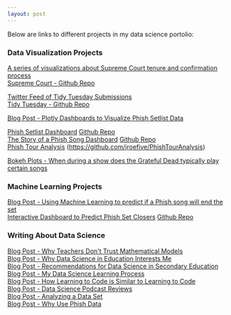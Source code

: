 ```yaml
---
layout: post
---
```

Below are links to different projects in my data science portolio:

### Data Visualization Projects
[A series of visualizations about Supreme Court tenure and confirmation process](https://jroefive.github.io/2020/09/24/Visualizing-Supreme-Court.html)   
[Supreme Court - Github Repo](https://github.com/jroefive/supremecourt)  

[Twitter Feed of Tidy Tuesday Submissions](https://twitter.com/JesseRoe55)  
[Tidy Tuesday - Github Repo](https://github.com/jroefive/Tidy-Tuesdays)  

[Blog Post - Plotly Dashboards to Visualize Phish Setlist Data](https://jroefive.github.io/2020/06/30/Phish-Interactive-Dashboards.html)  

[Phish Setlist Dashboard](https://phish-show-digest.wl.r.appspot.com/dashapp/) [Github Repo](https://github.com/jroefive/Phish-Digest-Dashboard)  
[The Story of a Phish Song Dashboard](https://the-story-of-a-phish-song.wl.r.appspot.com/dashapp/) [Github Repo](https://github.com/jroefive/The-Story-of-a-Phish-Song)  
[Phish Tour Analysis](https://phish-tour-analysis.wl.r.appspot.com/dashapp/)  (https://github.com/jroefive/PhishTourAnalysis)


[Bokeh Plots - When during a show does the Grateful Dead typically play certain songs](https://jroefive.github.io/phishruns/gd100.html)

### Machine Learning Projects

[Blog Post - Using Machine Learning to predict if a Phish song will end the set](https://jroefive.github.io/2020/06/22/Predicting-Phish-Set-Closers.html)  
[Interactive Dashboard to Predict Phish Set Closers](https://predicting-phish-set-closers.wl.r.appspot.com/dashapp/)  [Github Repo](https://github.com/jroefive/Phish-Set-Closer-Predictor-Dashboard)

### Writing About Data Science

[Blog Post - Why Teachers Don't Trust Mathematical Models](https://jroefive.github.io/2020/06/15/Why-Teachers-Don't-Trust-Mathematical-Models.html)  
[Blog Post - Why Data Science in Education Interests Me](https://jroefive.github.io/2020/05/17/Why-Data-Science-In-Education-Interests-Me.html)  
[Blog Post - Recommendations for Data Science in Secondary Education](https://jroefive.github.io/2020/05/04/data-science-edu.html)  
[Blog Post - My Data Science Learning Process](https://jroefive.github.io/2020/05/12/My-Learning-Process-So-Far.html)  
[Blog Post - How Learning to Code is Similar to Learning to Code](https://jroefive.github.io/2020/07/01/how-learning-spanish-and-coding-are-similar.html)  
[Blog Post - Data Science Podcast Reviews](https://jroefive.github.io/2020/05/23/Data-Science-Podcast-Reviews.html)  
[Blog Post - Analyzing a Data Set](https://jroefive.github.io/2020/05/01/Data-Preview.html)  
[Blog Post - Why Use Phish Data](https://jroefive.github.io/2020/04/19/Why-Phish-Data.html)

